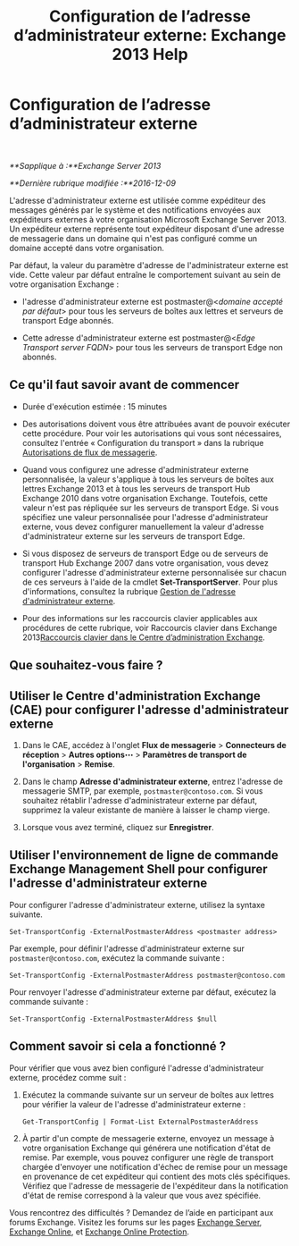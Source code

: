 ﻿---
title: 'Configuration de l’adresse d’administrateur externe: Exchange 2013 Help'
TOCTitle: Configuration de l’adresse d’administrateur externe
ms:assetid: 6b0c8675-3238-462d-8973-b52305fb90d2
ms:mtpsurl: https://technet.microsoft.com/fr-fr/library/Bb430765(v=EXCHG.150)
ms:contentKeyID: 52062990
ms.date: 04/24/2018
mtps_version: v=EXCHG.150
ms.translationtype: HT
---

# Configuration de l’adresse d’administrateur externe

 

_**Sapplique à :**Exchange Server 2013_

_**Dernière rubrique modifiée :**2016-12-09_

L'adresse d'administrateur externe est utilisée comme expéditeur des messages générés par le système et des notifications envoyées aux expéditeurs externes à votre organisation Microsoft Exchange Server 2013. Un expéditeur externe représente tout expéditeur disposant d'une adresse de messagerie dans un domaine qui n'est pas configuré comme un domaine accepté dans votre organisation.

Par défaut, la valeur du paramètre d'adresse de l'administrateur externe est vide. Cette valeur par défaut entraîne le comportement suivant au sein de votre organisation Exchange :

  - l'adresse d'administrateur externe est postmaster@\<*domaine accepté par défaut*\> pour tous les serveurs de boîtes aux lettres et serveurs de transport Edge abonnés.

  - Cette adresse d'administrateur externe est postmaster@\<*Edge Transport server FQDN*\> pour tous les serveurs de transport Edge non abonnés.

## Ce qu'il faut savoir avant de commencer

  - Durée d'exécution estimée : 15 minutes

  - Des autorisations doivent vous être attribuées avant de pouvoir exécuter cette procédure. Pour voir les autorisations qui vous sont nécessaires, consultez l'entrée « Configuration du transport » dans la rubrique [Autorisations de flux de messagerie](mail-flow-permissions-exchange-2013-help.md).

  - Quand vous configurez une adresse d'administrateur externe personnalisée, la valeur s'applique à tous les serveurs de boîtes aux lettres Exchange 2013 et à tous les serveurs de transport Hub Exchange 2010 dans votre organisation Exchange. Toutefois, cette valeur n'est pas répliquée sur les serveurs de transport Edge. Si vous spécifiez une valeur personnalisée pour l'adresse d'administrateur externe, vous devez configurer manuellement la valeur d'adresse d'administrateur externe sur les serveurs de transport Edge.

  - Si vous disposez de serveurs de transport Edge ou de serveurs de transport Hub Exchange 2007 dans votre organisation, vous devez configurer l'adresse d'administrateur externe personnalisée sur chacun de ces serveurs à l'aide de la cmdlet **Set-TransportServer**. Pour plus d'informations, consultez la rubrique [Gestion de l'adresse d'administrateur externe](https://go.microsoft.com/fwlink/?linkid=279922).

  - Pour des informations sur les raccourcis clavier applicables aux procédures de cette rubrique, voir Raccourcis clavier dans Exchange 2013[Raccourcis clavier dans le Centre d’administration Exchange](keyboard-shortcuts-in-the-exchange-admin-center-exchange-online-protection-help.md).

## Que souhaitez-vous faire ?

## Utiliser le Centre d'administration Exchange (CAE) pour configurer l'adresse d'administrateur externe

1.  Dans le CAE, accédez à l'onglet **Flux de messagerie** \> **Connecteurs de réception** \> **Autres options**![Icône Options supplémentaires](images/JJ150550.5381819e-3b21-4873-8714-e9b956290b28(EXCHG.150).gif "Icône Options supplémentaires") \> **Paramètres de transport de l'organisation** \> **Remise**.

2.  Dans le champ **Adresse d'administrateur externe**, entrez l'adresse de messagerie SMTP, par exemple, `postmaster@contoso.com`. Si vous souhaitez rétablir l'adresse d'administrateur externe par défaut, supprimez la valeur existante de manière à laisser le champ vierge.

3.  Lorsque vous avez terminé, cliquez sur **Enregistrer**.

## Utiliser l'environnement de ligne de commande Exchange Management Shell pour configurer l'adresse d'administrateur externe

Pour configurer l'adresse d'administrateur externe, utilisez la syntaxe suivante.

    Set-TransportConfig -ExternalPostmasterAddress <postmaster address>

Par exemple, pour définir l'adresse d'administrateur externe sur `postmaster@contoso.com`, exécutez la commande suivante :

    Set-TransportConfig -ExternalPostmasterAddress postmaster@contoso.com

Pour renvoyer l'adresse d'administrateur externe par défaut, exécutez la commande suivante :

    Set-TransportConfig -ExternalPostmasterAddress $null

## Comment savoir si cela a fonctionné ?

Pour vérifier que vous avez bien configuré l'adresse d'administrateur externe, procédez comme suit :

1.  Exécutez la commande suivante sur un serveur de boîtes aux lettres pour vérifier la valeur de l'adresse d'administrateur externe :
    
        Get-TransportConfig | Format-List ExternalPostmasterAddress

2.  À partir d'un compte de messagerie externe, envoyez un message à votre organisation Exchange qui générera une notification d'état de remise. Par exemple, vous pouvez configurer une règle de transport chargée d'envoyer une notification d'échec de remise pour un message en provenance de cet expéditeur qui contient des mots clés spécifiques. Vérifiez que l'adresse de messagerie de l'expéditeur dans la notification d'état de remise correspond à la valeur que vous avez spécifiée.

Vous rencontrez des difficultés ? Demandez de l’aide en participant aux forums Exchange. Visitez les forums sur les pages [Exchange Server](https://go.microsoft.com/fwlink/p/?linkid=60612), [Exchange Online](https://go.microsoft.com/fwlink/p/?linkid=267542), et [Exchange Online Protection](https://go.microsoft.com/fwlink/p/?linkid=285351).

